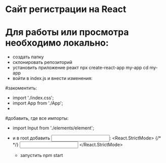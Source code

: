 # Сайт регистрации на React

# Для работы или просмотра необходимо локально:
- создать папку
- склонировать репозиторий
- установить приложение реакт 
npx create-react-app my-app
cd my-app
- войти в index.js и внести изменения:

#закоментить:
- import './index.css';
- import App from './App';
- <App />

#добавить, где все импорты:
- import Input from './elements/element';

- и в root добавить <Input />:
<React.StrictMode>
   {/*  <App /> */}
    <Input />
  </React.StrictMode>
  
  - запустить npm start

